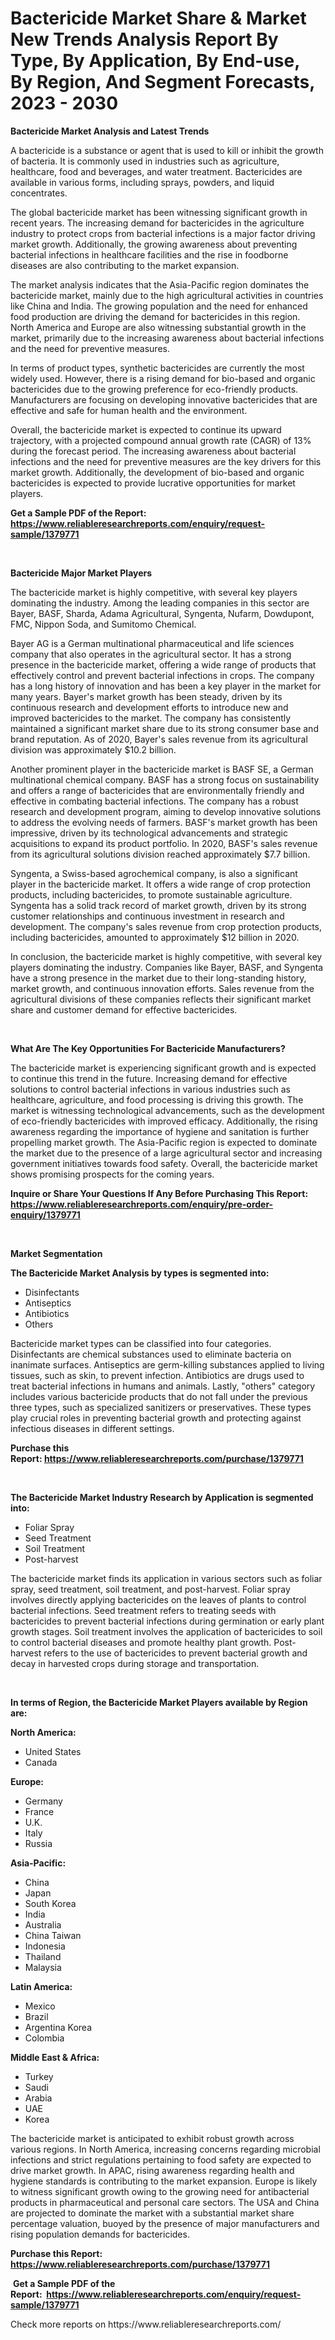 <p><h1>Bactericide Market Share & Market New Trends Analysis Report By Type, By Application, By End-use, By Region, And Segment Forecasts, 2023 - 2030</h1></p><p><strong>Bactericide Market Analysis and Latest Trends</strong></p>
<p><p>A bactericide is a substance or agent that is used to kill or inhibit the growth of bacteria. It is commonly used in industries such as agriculture, healthcare, food and beverages, and water treatment. Bactericides are available in various forms, including sprays, powders, and liquid concentrates.</p><p>The global bactericide market has been witnessing significant growth in recent years. The increasing demand for bactericides in the agriculture industry to protect crops from bacterial infections is a major factor driving market growth. Additionally, the growing awareness about preventing bacterial infections in healthcare facilities and the rise in foodborne diseases are also contributing to the market expansion.</p><p>The market analysis indicates that the Asia-Pacific region dominates the bactericide market, mainly due to the high agricultural activities in countries like China and India. The growing population and the need for enhanced food production are driving the demand for bactericides in this region. North America and Europe are also witnessing substantial growth in the market, primarily due to the increasing awareness about bacterial infections and the need for preventive measures.</p><p>In terms of product types, synthetic bactericides are currently the most widely used. However, there is a rising demand for bio-based and organic bactericides due to the growing preference for eco-friendly products. Manufacturers are focusing on developing innovative bactericides that are effective and safe for human health and the environment.</p><p>Overall, the bactericide market is expected to continue its upward trajectory, with a projected compound annual growth rate (CAGR) of 13% during the forecast period. The increasing awareness about bacterial infections and the need for preventive measures are the key drivers for this market growth. Additionally, the development of bio-based and organic bactericides is expected to provide lucrative opportunities for market players.</p></p>
<p><strong>Get a Sample PDF of the Report:&nbsp; <a href="https://www.reliableresearchreports.com/enquiry/request-sample/1379771">https://www.reliableresearchreports.com/enquiry/request-sample/1379771</a></strong></p>
<p>&nbsp;</p>
<p><strong>Bactericide Major Market Players</strong></p>
<p><p>The bactericide market is highly competitive, with several key players dominating the industry. Among the leading companies in this sector are Bayer, BASF, Sharda, Adama Agricultural, Syngenta, Nufarm, Dowdupont, FMC, Nippon Soda, and Sumitomo Chemical.</p><p>Bayer AG is a German multinational pharmaceutical and life sciences company that also operates in the agricultural sector. It has a strong presence in the bactericide market, offering a wide range of products that effectively control and prevent bacterial infections in crops. The company has a long history of innovation and has been a key player in the market for many years. Bayer's market growth has been steady, driven by its continuous research and development efforts to introduce new and improved bactericides to the market. The company has consistently maintained a significant market share due to its strong consumer base and brand reputation. As of 2020, Bayer's sales revenue from its agricultural division was approximately $10.2 billion.</p><p>Another prominent player in the bactericide market is BASF SE, a German multinational chemical company. BASF has a strong focus on sustainability and offers a range of bactericides that are environmentally friendly and effective in combating bacterial infections. The company has a robust research and development program, aiming to develop innovative solutions to address the evolving needs of farmers. BASF's market growth has been impressive, driven by its technological advancements and strategic acquisitions to expand its product portfolio. In 2020, BASF's sales revenue from its agricultural solutions division reached approximately $7.7 billion.</p><p>Syngenta, a Swiss-based agrochemical company, is also a significant player in the bactericide market. It offers a wide range of crop protection products, including bactericides, to promote sustainable agriculture. Syngenta has a solid track record of market growth, driven by its strong customer relationships and continuous investment in research and development. The company's sales revenue from crop protection products, including bactericides, amounted to approximately $12 billion in 2020.</p><p>In conclusion, the bactericide market is highly competitive, with several key players dominating the industry. Companies like Bayer, BASF, and Syngenta have a strong presence in the market due to their long-standing history, market growth, and continuous innovation efforts. Sales revenue from the agricultural divisions of these companies reflects their significant market share and customer demand for effective bactericides.</p></p>
<p>&nbsp;</p>
<p><strong>What Are The Key Opportunities For Bactericide Manufacturers?</strong></p>
<p><p>The bactericide market is experiencing significant growth and is expected to continue this trend in the future. Increasing demand for effective solutions to control bacterial infections in various industries such as healthcare, agriculture, and food processing is driving this growth. The market is witnessing technological advancements, such as the development of eco-friendly bactericides with improved efficacy. Additionally, the rising awareness regarding the importance of hygiene and sanitation is further propelling market growth. The Asia-Pacific region is expected to dominate the market due to the presence of a large agricultural sector and increasing government initiatives towards food safety. Overall, the bactericide market shows promising prospects for the coming years.</p></p>
<p><strong>Inquire or Share Your Questions If Any Before Purchasing This Report: <a href="https://www.reliableresearchreports.com/enquiry/pre-order-enquiry/1379771">https://www.reliableresearchreports.com/enquiry/pre-order-enquiry/1379771</a></strong></p>
<p>&nbsp;</p>
<p><strong>Market Segmentation</strong></p>
<p><strong>The Bactericide Market Analysis by types is segmented into:</strong></p>
<p><ul><li>Disinfectants</li><li>Antiseptics</li><li>Antibiotics</li><li>Others</li></ul></p>
<p><p>Bactericide market types can be classified into four categories. Disinfectants are chemical substances used to eliminate bacteria on inanimate surfaces. Antiseptics are germ-killing substances applied to living tissues, such as skin, to prevent infection. Antibiotics are drugs used to treat bacterial infections in humans and animals. Lastly, "others" category includes various bactericide products that do not fall under the previous three types, such as specialized sanitizers or preservatives. These types play crucial roles in preventing bacterial growth and protecting against infectious diseases in different settings.</p></p>
<p><strong>Purchase this Report:&nbsp;<a href="https://www.reliableresearchreports.com/purchase/1379771">https://www.reliableresearchreports.com/purchase/1379771</a></strong></p>
<p>&nbsp;</p>
<p><strong>The Bactericide Market Industry Research by Application is segmented into:</strong></p>
<p><ul><li>Foliar Spray</li><li>Seed Treatment</li><li>Soil Treatment</li><li>Post-harvest</li></ul></p>
<p><p>The bactericide market finds its application in various sectors such as foliar spray, seed treatment, soil treatment, and post-harvest. Foliar spray involves directly applying bactericides on the leaves of plants to control bacterial infections. Seed treatment refers to treating seeds with bactericides to prevent bacterial infections during germination or early plant growth stages. Soil treatment involves the application of bactericides to soil to control bacterial diseases and promote healthy plant growth. Post-harvest refers to the use of bactericides to prevent bacterial growth and decay in harvested crops during storage and transportation.</p></p>
<p>&nbsp;</p>
<p><strong>In terms of Region, the Bactericide Market Players available by Region are:</strong></p>
<p>
    <p> <strong> North America: </strong>
        <ul>
            <li>United States</li>
            <li>Canada</li>
        </ul>
        </p> 
    <p> <strong> Europe: </strong>
        <ul>
            <li>Germany</li>
            <li>France</li>
            <li>U.K.</li>
            <li>Italy</li>
            <li>Russia</li>
        </ul>
        </p> 
    <p> <strong> Asia-Pacific: </strong>
        <ul>
            <li>China</li>
            <li>Japan</li>
            <li>South Korea</li>
            <li>India</li>
            <li>Australia</li>
            <li>China Taiwan</li>
            <li>Indonesia</li>
            <li>Thailand</li>
            <li>Malaysia</li>
        </ul>
        </p> 
    <p> <strong> Latin America: </strong>
        <ul>
            <li>Mexico</li>
            <li>Brazil</li>
            <li>Argentina Korea</li>
            <li>Colombia</li>
        </ul>
        </p> 
    <p> <strong> Middle East & Africa: </strong>
        <ul>
            <li>Turkey</li>
            <li>Saudi</li>
            <li>Arabia</li>
            <li>UAE</li>
            <li>Korea</li>
        </ul>
    </p>
    </p>
<p><p>The bactericide market is anticipated to exhibit robust growth across various regions. In North America, increasing concerns regarding microbial infections and strict regulations pertaining to food safety are expected to drive market growth. In APAC, rising awareness regarding health and hygiene standards is contributing to the market expansion. Europe is likely to witness significant growth owing to the growing need for antibacterial products in pharmaceutical and personal care sectors. The USA and China are projected to dominate the market with a substantial market share percentage valuation, buoyed by the presence of major manufacturers and rising population demands for bactericides.</p></p>
<p><strong>Purchase this Report: <a href="https://www.reliableresearchreports.com/purchase/1379771">https://www.reliableresearchreports.com/purchase/1379771</a></strong></p>
<p>&nbsp;<strong>Get a Sample PDF of the Report:&nbsp;&nbsp;<a href="https://www.reliableresearchreports.com/enquiry/request-sample/1379771">https://www.reliableresearchreports.com/enquiry/request-sample/1379771</a></strong></p>
<p><strong></strong></p>
<p>Check more reports on https://www.reliableresearchreports.com/</p>